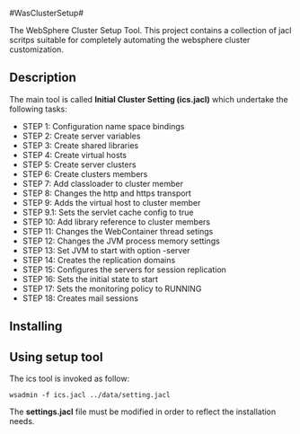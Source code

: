 #WasClusterSetup#

The WebSphere Cluster Setup Tool. This project contains a collection of jacl scritps suitable for completely automating the websphere cluster customization.

## Description ##

The main tool is called **Initial Cluster Setting (ics.jacl)**  which undertake the following tasks:

* STEP 1: Configuration name space bindings
* STEP 2: Create server variables
* STEP 3: Create shared libraries
* STEP 4: Create virtual hosts
* STEP 5: Create server clusters
* STEP 6: Create clusters members
* STEP 7: Add classloader to cluster member
* STEP 8: Changes the http and https transport
* STEP 9: Adds the virtual host to cluster member
* STEP 9.1: Sets the servlet cache config to true
* STEP 10: Add library reference to cluster members
* STEP 11: Changes the WebContainer thread setings
* STEP 12: Changes the JVM process memory settings
* STEP 13: Set JVM to start with option -server
* STEP 14: Creates the replication domains
* STEP 15: Configures the servers for session replication
* STEP 16: Sets the initial state to start
* STEP 17: Sets the monitoring policy to RUNNING
* STEP 18: Creates mail sessions


## Installing ##

## Using setup tool ##

The ics tool is invoked as follow:

```jacl
wsadmin -f ics.jacl ../data/setting.jacl
```

The **settings.jacl** file must be modified in order to reflect the installation needs.
